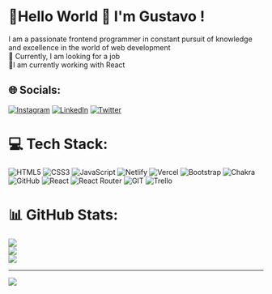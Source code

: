 # 💫Hello World 👋 I'm Gustavo !
I am a passionate frontend programmer in constant pursuit of knowledge and excellence in the world of web development<br>🔭 Currently, I am looking for a job<br>🌱I am currently working with React<br>


## 🌐 Socials:
[![Instagram](https://img.shields.io/badge/Instagram-%23E4405F.svg?logo=Instagram&logoColor=white)](https://instagram.com/Gustavogomezzz_) [![LinkedIn](https://img.shields.io/badge/LinkedIn-%230077B5.svg?logo=linkedin&logoColor=white)](https://linkedin.com/in/gustavo-gomez-971b761b0) [![Twitter](https://img.shields.io/badge/Twitter-%231DA1F2.svg?logo=Twitter&logoColor=white)](https://twitter.com/Gustavo_gomezzz) 

# 💻 Tech Stack:
![HTML5](https://img.shields.io/badge/html5-%23E34F26.svg?style=for-the-badge&logo=html5&logoColor=white) ![CSS3](https://img.shields.io/badge/css3-%231572B6.svg?style=for-the-badge&logo=css3&logoColor=white) ![JavaScript](https://img.shields.io/badge/javascript-%23323330.svg?style=for-the-badge&logo=javascript&logoColor=%23F7DF1E) ![Netlify](https://img.shields.io/badge/netlify-%23000000.svg?style=for-the-badge&logo=netlify&logoColor=#00C7B7) ![Vercel](https://img.shields.io/badge/vercel-%23000000.svg?style=for-the-badge&logo=vercel&logoColor=white) ![Bootstrap](https://img.shields.io/badge/bootstrap-%23563D7C.svg?style=for-the-badge&logo=bootstrap&logoColor=white) ![Chakra](https://img.shields.io/badge/chakra-%234ED1C5.svg?style=for-the-badge&logo=chakraui&logoColor=white) ![GitHub](https://img.shields.io/badge/GitHub-%23121011.svg?style=for-the-badge&logo=github&logoColor=white) ![React](https://img.shields.io/badge/react-%2320232a.svg?style=for-the-badge&logo=react&logoColor=%2361DAFB) ![React Router](https://img.shields.io/badge/React_Router-CA4245?style=for-the-badge&logo=react-router&logoColor=white) ![GIT](https://img.shields.io/badge/Git-fc6d26?style=for-the-badge&logo=git&logoColor=white) ![Trello](https://img.shields.io/badge/Trello-%23026AA7.svg?style=for-the-badge&logo=Trello&logoColor=white)
# 📊 GitHub Stats:
![](https://github-readme-stats.vercel.app/api?username=Gustavogomez195&theme=algolia&hide_border=false&include_all_commits=true&count_private=false)<br/>
![](https://github-readme-streak-stats.herokuapp.com/?user=Gustavogomez195&theme=algolia&hide_border=false)<br/>
![](https://github-readme-stats.vercel.app/api/top-langs/?username=Gustavogomez195&theme=algolia&hide_border=false&include_all_commits=true&count_private=false&layout=compact)

---
[![](https://visitcount.itsvg.in/api?id=Gustavogomez195&icon=2&color=1)](https://visitcount.itsvg.in)

<!-- Proudly created with GPRM ( https://gprm.itsvg.in ) -->
